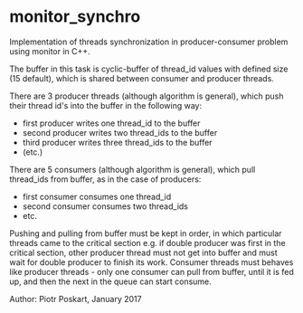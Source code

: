# monitor_synchro
Implementation of threads synchronization in producer-consumer problem using monitor in C++.

The buffer in this task is cyclic-buffer of thread_id values with defined size (15 default), which is shared between consumer and producer threads.

There are 3 producer threads (although algorithm is general), which push their thread id's into the buffer in the following way:
- first producer writes one thread_id to the buffer
- second producer writes two thread_ids to the buffer
- third producer writes three thread_ids to the buffer
- (etc.)

There are 5 consumers (although algorithm is general), which pull thread_ids from buffer, as in the case of producers:
- first consumer consumes one thread_id
- second consumer consumes two thread_ids
- etc.

Pushing and pulling from buffer must be kept in order, in which particular threads came to the critical section e.g. if 
double producer was first in the critical section, other producer thread must not get into buffer and must wait for double producer to finish its work.
Consumer threads must behaves like producer threads - only one consumer can pull from buffer, until it is fed up, and then the next in the queue can start consume.

Author: Piotr Poskart, January 2017

